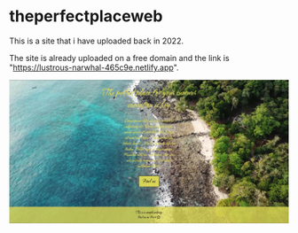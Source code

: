 # theperfectplaceweb

This is a site that i have uploaded back in 2022. 

The site is already uploaded on a free domain and the link is "https://lustrous-narwhal-465c9e.netlify.app".

![alt text](https://github.com/nikolaospaterakis/theperfectplaceweb/blob/main/Screenshot_2.jpg)
